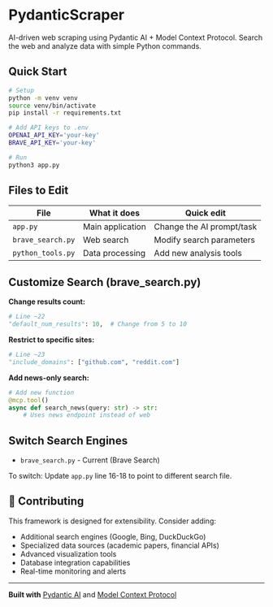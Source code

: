 # PydanticScraper

AI-driven web scraping using Pydantic AI + Model Context Protocol. Search the web and analyze data with simple Python commands.

## Quick Start

```bash
# Setup
python -m venv venv
source venv/bin/activate
pip install -r requirements.txt

# Add API keys to .env
OPENAI_API_KEY='your-key'
BRAVE_API_KEY='your-key'

# Run
python3 app.py
```

## Files to Edit

| File | What it does | Quick edit |
|------|-------------|------------|
| `app.py` | Main application | Change the AI prompt/task |
| `brave_search.py` | Web search | Modify search parameters |
| `python_tools.py` | Data processing | Add new analysis tools |

## Customize Search (brave_search.py)

**Change results count:**
```python
# Line ~22
"default_num_results": 10,  # Change from 5 to 10
```

**Restrict to specific sites:**
```python
# Line ~23  
"include_domains": ["github.com", "reddit.com"]
```

**Add news-only search:**
```python
# Add new function
@mcp.tool()
async def search_news(query: str) -> str:
    # Uses news endpoint instead of web
```

## Switch Search Engines

- `brave_search.py` - Current (Brave Search)

To switch: Update `app.py` line 16-18 to point to different search file.

## 📝 Contributing

This framework is designed for extensibility. Consider adding:
- Additional search engines (Google, Bing, DuckDuckGo)
- Specialized data sources (academic papers, financial APIs)
- Advanced visualization tools
- Database integration capabilities
- Real-time monitoring and alerts

---

**Built with** [Pydantic AI](https://github.com/pydantic/pydantic-ai) and [Model Context Protocol](https://modelcontextprotocol.io/)
